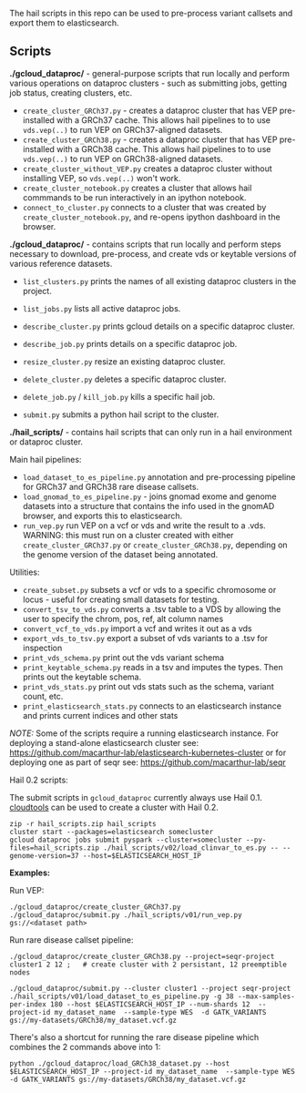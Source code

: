 The hail scripts in this repo can be used to pre-process variant callsets and export them to elasticsearch. 

Scripts
-------

**./gcloud_dataproc/** - general-purpose scripts that run locally and perform various operations on dataproc clusters - such as
submitting jobs, getting job status, creating clusters, etc.

* `create_cluster_GRCh37.py` - creates a dataproc cluster that has VEP pre-installed with a GRCh37 cache. This allows hail pipelines to to use `vds.vep(..)` to run VEP on GRCh37-aligned datasets. 
* `create_cluster_GRCh38.py` - creates a dataproc cluster that has VEP pre-installed with a GRCh38 cache. This allows hail pipelines to to use `vds.vep(..)` to run VEP on GRCh38-aligned datasets. 
* `create_cluster_without_VEP.py` creates a dataproc cluster without installing VEP, so `vds.vep(..)` won't work. 
* `create_cluster_notebook.py` creates a cluster that allows hail commmands to be run interactively in an ipython notebook. 
* `connect_to_cluster.py` connects to a cluster that was created by `create_cluster_notebook.py`, and re-opens ipython dashboard in the browser.

**./gcloud_dataproc/** - contains scripts that run locally and perform steps necessary to download, pre-process, and create vds or keytable versions of various reference datasets.

* `list_clusters.py` prints the names of all existing dataproc clusters in the project.
* `list_jobs.py` lists all active dataproc jobs.
* `describe_cluster.py` prints gcloud details on a specific dataproc cluster.
* `describe_job.py` prints details on a specific dataproc job.
* `resize_cluster.py` resize an existing dataproc cluster.
* `delete_cluster.py` deletes a specific dataproc cluster.
* `delete_job.py` / `kill_job.py` kills a specific hail job.

* `submit.py` submits a python hail script to the cluster.

**./hail_scripts/** - contains hail scripts that can only run in a hail environment or dataproc cluster.

Main hail pipelines:

* `load_dataset_to_es_pipeline.py` annotation and pre-processing pipeline for GRCh37 and GRCh38 rare disease callsets.
* `load_gnomad_to_es_pipeline.py` - joins gnomad exome and genome datasets into a structure that contains the info used in the gnomAD browser, and exports this to elasticsearch.
* `run_vep.py` run VEP on a vcf or vds and write the result to a .vds. WARNING: this must run on a cluster created with either `create_cluster_GRCh37.py` or `create_cluster_GRCh38.py`, depending on the genome version of the dataset being annotated.

Utilities:

* `create_subset.py` subsets a vcf or vds to a specific chromosome or locus - useful for creating small datasets for testing. 
* `convert_tsv_to_vds.py` converts a .tsv table to a VDS by allowing the user to specify the chrom, pos, ref, alt column names
* `convert_vcf_to_vds.py` import a vcf and writes it out as a vds
* `export_vds_to_tsv.py`  export a subset of vds variants to a .tsv for inspection
* `print_vds_schema.py` print out the vds variant schema
* `print_keytable_schema.py` reads in a tsv and imputes the types. Then prints out the keytable schema.
* `print_vds_stats.py`  print out vds stats such as the schema, variant count, etc.
* `print_elasticsearch_stats.py` connects to an elasticsearch instance and prints current indices and other stats 

*NOTE:* Some of the scripts require a running elasticsearch instance. For deploying a stand-alone elasticsearch cluster see: https://github.com/macarthur-lab/elasticsearch-kubernetes-cluster or for deploying one as part of seqr see: https://github.com/macarthur-lab/seqr

Hail 0.2 scripts:

The submit scripts in `gcloud_dataproc` currently always use Hail 0.1. [cloudtools](https://github.com/Nealelab/cloudtools)
can be used to create a cluster with Hail 0.2.

```
zip -r hail_scripts.zip hail_scripts
cluster start --packages=elasticsearch somecluster
gcloud dataproc jobs submit pyspark --cluster=somecluster --py-files=hail_scripts.zip ./hail_scripts/v02/load_clinvar_to_es.py -- --genome-version=37 --host=$ELASTICSEARCH_HOST_IP
```

**Examples:**

Run VEP:
```
./gcloud_dataproc/create_cluster_GRCh37.py 
./gcloud_dataproc/submit.py ./hail_scripts/v01/run_vep.py gs://<dataset path> 
```

Run rare disease callset pipeline:
```    
./gcloud_dataproc/create_cluster_GRCh38.py --project=seqr-project cluster1 2 12 ;   # create cluster with 2 persistant, 12 preemptible nodes

./gcloud_dataproc/submit.py --cluster cluster1 --project seqr-project ./hail_scripts/v01/load_dataset_to_es_pipeline.py -g 38 --max-samples-per-index 180 --host $ELASTICSEARCH_HOST_IP --num-shards 12  --project-id my_dataset_name  --sample-type WES  -d GATK_VARIANTS  gs://my-datasets/GRCh38/my_dataset.vcf.gz
```

There's also a shortcut for running the rare disease pipeline which combines the 2 commands above into 1:
```
python ./gcloud_dataproc/load_GRCh38_dataset.py --host $ELASTICSEARCH_HOST_IP --project-id my_dataset_name  --sample-type WES  -d GATK_VARIANTS gs://my-datasets/GRCh38/my_dataset.vcf.gz
```


